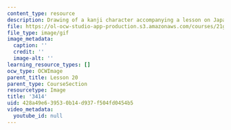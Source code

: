 ```yaml
---
content_type: resource
description: Drawing of a kanji character accompanying a lesson on Japanese.
file: https://ol-ocw-studio-app-production.s3.amazonaws.com/courses/21g-504-japanese-iv-spring-2009/428a49e639530b14d937f504fd0454b5_3414.gif
file_type: image/gif
image_metadata:
  caption: ''
  credit: ''
  image-alt: ''
learning_resource_types: []
ocw_type: OCWImage
parent_title: Lesson 20
parent_type: CourseSection
resourcetype: Image
title: '3414'
uid: 428a49e6-3953-0b14-d937-f504fd0454b5
video_metadata:
  youtube_id: null
---
```

